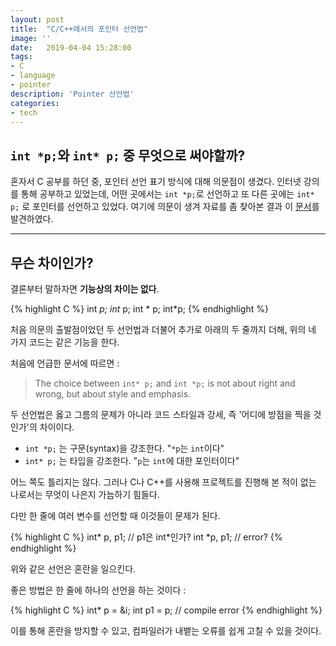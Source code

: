 ```yaml
---
layout: post
title:  "C/C++에서의 포인터 선언법"
image: ''
date:   2019-04-04 15:28:00
tags:
- C
- language
- pointer
description: 'Pointer 선언법'
categories:
- tech
---
```


## `int *p;`와 `int* p;` 중 무엇으로 써야할까?

혼자서 C 공부를 하던 중, 포인터 선언 표기 방식에 대해 의문점이 생겼다. 인터넷 강의를 통해 공부하고 있었는데, 어떤 곳에서는 `int *p;`로 선언하고 또 다른 곳에는 `int* p;` 로 포인터를 선언하고 있었다. 여기에 의문이 생겨 자료를 좀 찾아본 결과 이 [문서](http://www.stroustrup.com/bs_faq2.html#whitespace)를 발견하였다.

------

## 무슨 차이인가?

결론부터 말하자면 **기능상의 차이는 없다**.

{% highlight C %}
int *p;
int* p;
int * p;
int*p;
{% endhighlight %}

처음 의문의 출발점이었던 두 선언법과 더불어 추가로 아래의 두 줄까지 더해, 위의 네 가지 코드는 같은 기능을 한다.

처음에 언급한 문서에 따르면 :

> The choice between `int* p;` and `int *p;` is not about right and wrong, but about style and emphasis.
>
> [^url]: <http://www.stroustrup.com/bs_faq2.html#whitespace>
>
> 

두 선언법은 옳고 그름의 문제가 아니라 코드 스타일과 강세, 즉 '어디에 방점을 찍을 것인가'의 차이이다.

- `int *p;` 는 구문(syntax)을 강조한다. "`*p`는 `int`이다"
- `int* p;` 는 타입을 강조한다. "`p`는 `int`에 대한 포인터이다"

어느 쪽도 틀리지는 않다. 그러나 C나 C++를 사용해 프로젝트를 진행해 본 적이 없는 나로서는 무엇이 나은지 가늠하기 힘들다.

다만 한 줄에 여러 변수를 선언할 때 이것들이 문제가 된다.

{% highlight C %}
int* p, p1;	// p1은 int*인가?
int *p, p1;	// error?
{% endhighlight %}

위와 같은 선언은 혼란을 일으킨다.

좋은 방법은 한 줄에 하나의 선언을 하는 것이다 :

{% highlight C %}
int* p = &i;
int p1 = p; // compile error
{% endhighlight %}

이를 통해 혼란을 방지할 수 있고, 컴파일러가 내뱉는 오류를 쉽게 고칠 수 있을 것이다.